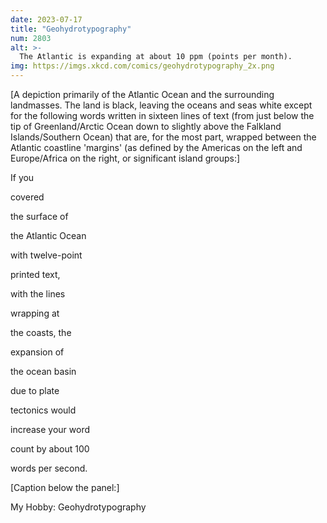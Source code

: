```yaml
---
date: 2023-07-17
title: "Geohydrotypography"
num: 2803
alt: >-
  The Atlantic is expanding at about 10 ppm (points per month).
img: https://imgs.xkcd.com/comics/geohydrotypography_2x.png
---
```

[A depiction primarily of the Atlantic Ocean and the surrounding landmasses. The land is black, leaving the oceans and seas white except for the following words written in sixteen lines of text (from just below the tip of Greenland/Arctic Ocean down to slightly above the Falkland Islands/Southern Ocean) that are, for the most part, wrapped between the Atlantic coastline 'margins' (as defined by the Americas on the left and Europe/Africa on the right, or significant island groups:]

If you

covered

the surface of

the Atlantic Ocean

with twelve-point

printed text,

with the lines

wrapping at

the coasts, the

expansion of

the ocean basin

due to plate

tectonics would

increase your word

count by about 100

words per second.

[Caption below the panel:]

My Hobby: Geohydrotypography